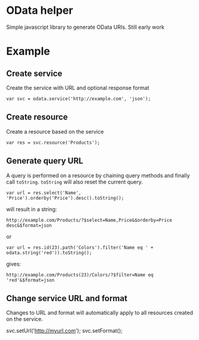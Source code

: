 # OData helper

Simple javascript library to generate OData URIs. Still early work

# Example

## Create service
Create the service with URL and optional response format

    var svc = odata.service('http://example.com', 'json');

## Create resource
Create a resource based on the service

    var res = svc.resource('Products');


## Generate query URL
A query is performed on a resource by chaining query methods and finally call
`toString`. `toString` will also reset the current query.

    var url = res.select('Name', 'Price').orderby('Price').desc().toString();

will result in a string:

    http://example.com/Products/?$select=Name,Price&$orderby=Price desc&$format=json

or

    var url = res.id(23).path('Colors').filter('Name eq ' + odata.string('red')).toString();

gives:

    http://example.com/Products(23)/Colors/?$filter=Name eq 'red'&$format=json


## Change service URL and format
Changes to URL and format will automatically apply to all resources created on the service.

   svc.setUrl('http://myurl.com');
   svc.setFormat();
